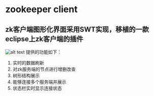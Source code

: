 # zookeeper client
## zk客户端图形化界面采用SWT实现，移植的一款eclipse上zk客户端的插件
![alt text](http://oi04x12g2.bkt.clouddn.com/zkclient.PNG)
提供的功能如下：
1. 实时的数据刷新
2. 对zk服务端的节点进行增删改查
3. 树形结构展示
4. 能够连接多个服务端并展示
5. 状态栏实时显示连接状态
